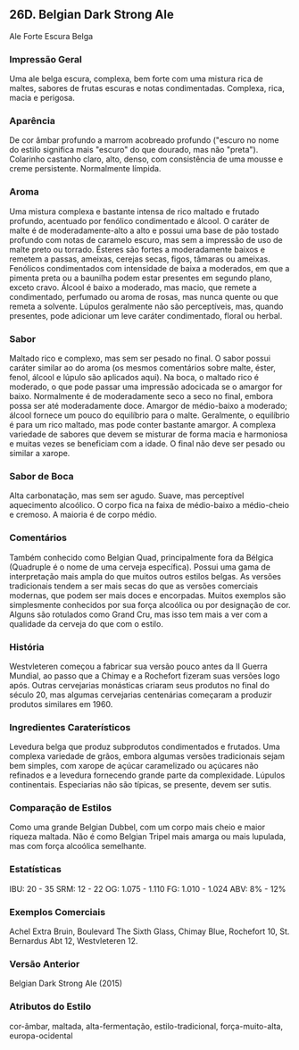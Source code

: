 ## 26D. Belgian Dark Strong Ale
Ale Forte Escura Belga

### Impressão Geral

Uma ale belga escura, complexa, bem forte com uma mistura rica de maltes, sabores de frutas escuras e notas condimentadas. Complexa, rica, macia e perigosa.

### Aparência

De cor âmbar profundo a marrom acobreado profundo ("escuro no nome do estilo significa mais "escuro" do que dourado, mas não "preta"). Colarinho castanho claro, alto, denso, com consistência de uma mousse e creme persistente. Normalmente límpida.

### Aroma

Uma mistura complexa e bastante intensa de rico maltado e frutado profundo, acentuado por fenólico condimentado e álcool. O caráter de malte é de moderadamente-alto a alto e possui uma base de pão tostado profundo com notas de caramelo escuro, mas sem a impressão de uso de malte preto ou torrado. Ésteres são fortes a moderadamente baixos e remetem a passas, ameixas, cerejas secas, figos, tâmaras ou ameixas. Fenólicos condimentados com intensidade de baixa a moderados, em que a pimenta preta ou a baunilha podem estar presentes em segundo plano, exceto cravo. Álcool é baixo a moderado, mas macio, que remete a condimentado, perfumado ou aroma de rosas, mas nunca quente ou que remeta a solvente. Lúpulos geralmente não são perceptíveis, mas, quando presentes, pode adicionar um leve caráter condimentado, floral ou herbal.

### Sabor

Maltado rico e complexo, mas sem ser pesado no final. O sabor possui caráter similar ao do aroma (os mesmos comentários sobre malte, éster, fenol, álcool e lúpulo são aplicados aqui). Na boca, o maltado rico é moderado, o que pode passar uma impressão adocicada se o amargor for baixo. Normalmente é de moderadamente seco a seco no final, embora possa ser até moderadamente doce. Amargor de médio-baixo a moderado; álcool fornece um pouco do equilíbrio para o malte. Geralmente, o equilíbrio é para um rico maltado, mas pode conter bastante amargor. A complexa variedade de sabores que devem se misturar de forma macia e harmoniosa e muitas vezes se beneficiam com a idade. O final não deve ser pesado ou similar a xarope.

### Sabor de Boca

Alta carbonatação, mas sem ser agudo. Suave, mas perceptível aquecimento alcoólico. O corpo fica na faixa de médio-baixo a médio-cheio e cremoso. A maioria é de corpo médio.

### Comentários

Também conhecido como Belgian Quad, principalmente fora da Bélgica (Quadruple é o nome de uma cerveja específica). Possui uma gama de interpretação mais ampla do que muitos outros estilos belgas. As versões tradicionais tendem a ser mais secas do que as versões comerciais modernas, que podem ser mais doces e encorpadas. Muitos exemplos são simplesmente conhecidos por sua força alcoólica ou por designação de cor. Alguns são rotulados como Grand Cru, mas isso tem mais a ver com a qualidade da cerveja do que com o estilo.

### História

Westvleteren começou a fabricar sua versão pouco antes da II Guerra Mundial, ao passo que a Chimay e a Rochefort fizeram suas versões logo após. Outras cervejarias monásticas criaram seus produtos no final do século 20, mas algumas cervejarias centenárias começaram a produzir produtos similares em 1960.

### Ingredientes Caraterísticos

Levedura belga que produz subprodutos condimentados e frutados. Uma complexa variedade de grãos, embora algumas versões tradicionais sejam bem simples, com xarope de açúcar caramelizado ou açúcares não refinados e a levedura fornecendo grande parte da complexidade. Lúpulos continentais. Especiarias não são típicas, se presente, devem ser sutis.

### Comparação de Estilos

Como uma grande Belgian Dubbel, com um corpo mais cheio e maior riqueza maltada. Não é como Belgian Tripel mais amarga ou mais lupulada, mas com força alcoólica semelhante.

### Estatísticas

IBU: 20 - 35
SRM: 12 - 22
OG: 1.075 - 1.110
FG: 1.010 - 1.024
ABV: 8% - 12%

### Exemplos Comerciais

Achel Extra Bruin, Boulevard The Sixth Glass, Chimay Blue, Rochefort 10, St. Bernardus Abt 12, Westvleteren 12.

### Versão Anterior

Belgian Dark Strong Ale (2015)

### Atributos do Estilo

cor-âmbar, maltada, alta-fermentação, estilo-tradicional, força-muito-alta, europa-ocidental